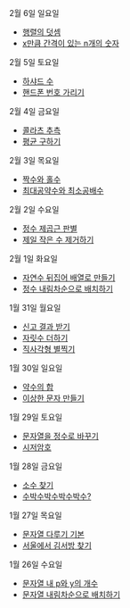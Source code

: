 2월 6일 일요일

- [행렬의 덧셈](https://github.com/Song3YuRi/Algorithm/tree/master/Level1/%ED%96%89%EB%A0%AC%EC%9D%98%20%EB%8D%A7%EC%85%88)
- [x만큼 간격이 있는 n개의 숫자](https://github.com/Song3YuRi/Algorithm/tree/master/Level1/x%EB%A7%8C%ED%81%BC%20%EA%B0%84%EA%B2%A9%EC%9D%B4%20%EC%9E%88%EB%8A%94%20n%EA%B0%9C%EC%9D%98%20%EC%88%AB%EC%9E%90)


2월 5일 토요일

- [하샤드 수](https://github.com/Song3YuRi/Algorithm/tree/master/Level1/%ED%95%98%EC%83%A4%EB%93%9C%20%EC%88%98)
- [핸드폰 번호 가리기](https://github.com/Song3YuRi/Algorithm/tree/master/Level1/%ED%95%B8%EB%93%9C%ED%8F%B0%20%EB%B2%88%ED%98%B8%20%EA%B0%80%EB%A6%AC%EA%B8%B0)


2월 4일 금요일

- [콜라츠 추측](https://github.com/Song3YuRi/Algorithm/tree/master/Level1/%EC%BD%9C%EB%9D%BC%EC%B8%A0%20%EC%B6%94%EC%B8%A1)
- [평균 구하기](https://github.com/Song3YuRi/Algorithm/tree/master/Level1/%ED%8F%89%EA%B7%A0%20%EA%B5%AC%ED%95%98%EA%B8%B0)


2월 3일 목요일

- [짝수와 홀수](https://github.com/Song3YuRi/Algorithm/tree/master/Level1/%EC%A7%9D%EC%88%98%EC%99%80%20%ED%99%80%EC%88%98)
- [최대공약수와 최소공배수](https://github.com/Song3YuRi/Algorithm/tree/master/Level1/%EC%B5%9C%EB%8C%80%20%EA%B3%B5%EC%95%BD%EC%88%98%EC%99%80%20%EC%B5%9C%EC%86%8C%20%EA%B3%B5%EB%B0%B0%EC%88%98)


2월 2일 수요일

- [정수 제곱근 판별](https://github.com/Song3YuRi/Algorithm/tree/master/Level1/%EC%A0%95%EC%88%98%20%EC%A0%9C%EA%B3%B1%EA%B7%BC%20%ED%8C%90%EB%A9%B8)
- [제일 작은 수 제거하기](https://github.com/Song3YuRi/Algorithm/tree/master/Level1/%EC%A0%9C%EC%9D%BC%20%EC%9E%91%EC%9D%80%20%EC%88%98%20%EC%A0%9C%EA%B1%B0%ED%95%98%EA%B8%B0)


2월 1일 화요일

- [자연수 뒤집어 배열로 만들기](https://github.com/Song3YuRi/Algorithm/tree/master/Level1/%EC%9E%90%EC%97%B0%EC%88%98%20%EB%92%A4%EC%A7%91%EC%96%B4%20%EB%B0%B0%EC%97%B4%20%EB%A7%8C%EB%93%A4%EA%B8%B0)
- [정수 내림차순으로 배치하기](https://github.com/Song3YuRi/Algorithm/tree/master/Level1/%EC%A0%95%EC%88%98%20%EB%82%B4%EB%A6%BC%EC%B0%A8%EC%88%9C%EC%9C%BC%EB%A1%9C%20%EB%B0%B0%EC%B9%98%ED%95%98%EA%B8%B0)


1월 31일 월요일

- [신고 결과 받기](https://github.com/Song3YuRi/Algorithm/tree/master/Level1/%EC%8B%A0%EA%B3%A0%20%EA%B2%B0%EA%B3%BC%20%EB%B0%9B%EA%B8%B0)
- [자릿수 더하기](https://github.com/Song3YuRi/Algorithm/tree/master/Level1/%EC%9E%90%EB%A6%BF%EC%88%98%20%EB%8D%94%ED%95%98%EA%B8%B0)
- [직사각형 별찍기](https://github.com/Song3YuRi/Algorithm/tree/master/Level1/%EC%A7%81%EC%82%AC%EA%B0%81%ED%98%95%20%EB%B3%84%EC%B0%8D%EA%B8%B0)


1월 30일 일요일

- [약수의 합](https://github.com/Song3YuRi/Algorithm/tree/master/Level1/%EC%95%BD%EC%88%98%EC%9D%98%20%ED%95%A9)
- [이상한 문자 만들기](https://github.com/Song3YuRi/Algorithm/tree/master/Level1/%EC%9D%B4%EC%83%81%ED%95%9C%20%EB%AC%B8%EC%9E%90%20%EB%A7%8C%EB%93%A4%EA%B8%B0)


1월 29일 토요일

- [문자열을 정수로 바꾸기](https://github.com/Song3YuRi/Algorithm/tree/master/Level1/%EB%AC%B8%EC%9E%90%EC%97%B4%EC%9D%84%20%EC%A0%95%EC%88%98%EB%A1%9C%20%EB%B0%94%EA%BE%B8%EA%B8%B0)
- [시저암호](https://github.com/Song3YuRi/Algorithm/tree/master/Level1/%EC%8B%9C%EC%A0%80%EC%95%94%ED%98%B8)


1월 28일 금요일

- [소수 찾기](https://github.com/Song3YuRi/Algorithm/tree/master/Level1/%EC%86%8C%EC%88%98%20%EC%B0%BE%EA%B8%B0)
- [수박수박수박수박수?](https://github.com/Song3YuRi/Algorithm/tree/master/Level1/%EC%88%98%EB%B0%95%EC%88%98%EB%B0%95%EC%88%98%EB%B0%95%EC%88%98%3F)


1월 27일 목요일

- [문자열 다루기 기본](https://github.com/Song3YuRi/Algorithm/tree/master/Level1/%EB%AC%B8%EC%9E%90%EC%97%B4%20%EB%8B%A4%EB%A3%A8%EA%B8%B0%20%EA%B8%B0%EB%B3%B8)
- [서울에서 김서방 찾기](https://github.com/Song3YuRi/Algorithm/tree/master/Level1/%EC%84%9C%EC%9A%B8%EC%97%90%EC%84%9C%20%EA%B9%80%EC%84%9C%EB%B0%A9%20%EC%B0%BE%EA%B8%B0)


1월 26일 수요일

- [문자열 내 p와 y의 개수](https://github.com/Song3YuRi/Algorithm/tree/master/Level1/%EB%AC%B8%EC%9E%90%EC%97%B4%20%EB%82%B4%20p%EC%99%80%20y%EC%9D%98%20%EA%B0%9C%EC%88%98)
- [문자열 내림차순으로 배치하기](https://github.com/Song3YuRi/Algorithm/tree/master/Level1/%EB%AC%B8%EC%9E%90%EC%97%B4%20%EB%82%B4%EB%A6%BC%EC%B0%A8%EC%88%9C%EC%9C%BC%EB%A1%9C%20%EB%B0%B0%EC%B9%98%ED%95%98%EA%B8%B0)
